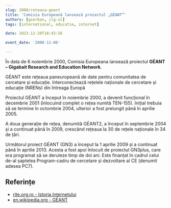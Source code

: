```yaml
---
slug: 2000/reteaua-geant
title: 'Comisia Europeană lansează proiectul „GÉANT”'
authors: [gserban, ilg-ul]
tags: [international, educatie, internet]

date: 2023-12-20T18:43:56

event_date: '2000-11-06'

---
```


În data de 6 noiembrie 2000, Comisia Europeana lansează proiectul **GÉANT –
Gigabait Research and Education Network**.

<!-- truncate -->

GÉANT este rețeaua paneuropeană de date pentru comunitatea de cercetare
și educație. Interconectează rețelele naționale de cercetare și educație (NRENs) din întreaga Europă

Proiectul GÉANT a început în noiembrie 2000, a devenit funcțional
în decembrie 2001 (înlocuind complet o rețea numită TEN-155).
Inițial trebuia să se termine în octombrie 2004,
ulterior a fost prelungit până în aprilie 2005.

A doua generație de rețea, denumită GÉANT2, a început în septembrie 2004
și a continuat până în 2009, crescând rețeaua la 30 de rețele naționale
în 34 de țări.

Următorul proiect GÉANT (GN3) a început la 1 aprilie 2009 și a continuat
până în aprilie 2013. Acesta a fost apoi înlocuit de proiectul GN3plus,
care era programat să se deruleze timp de doi ani. Este finanțat în
cadrul celui de-al șaptelea Program-cadru de cercetare și dezvoltare al
CE (denumit adesea PC7).

## Referințe

- [rite.org.ro - Istoria Internetului](https://rite.org.ro/istoria-internetului/)
- [en.wikipedia.org - GÉANT](https://en.wikipedia.org/wiki/GÉANT)
